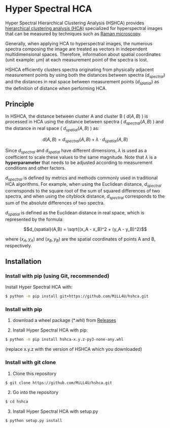 # Hyper Spectral HCA
Hyper Spectral Hierarchical Clustering Analysis (HSHCA) provides [hierarchical clustering analysis (HCA)](https://en.wikipedia.org/wiki/Hierarchical_clustering) specialized for hyperspectral images that can be measured by techniques such as [Raman microscopy](https://raman.oxinst.com/techniques/raman-imaging).

Generally, when applying HCA to hyperspectral images, the numerous spectra composing the image are treated as vectors in independent multidimensional spaces. Therefore, information about spatial coordinates (unit example: μm) at each measurement point of the spectra is lost.

HSHCA efficiently clusters spectra originating from physically adjacent measurement points by using both the distances between spectra ($d_{spectral}$) and the distances in real space between measurement points ($d_{spatial}$) as the definition of distance when performing HCA.

## Principle
In HSHCA, the distance between cluster A and cluster B ( $d(A,B)$ ) is processed in HCA using the distance between spectra ( $d_{spectral}(A,B)$ ) and the distance in real space ( $d_{spatial}(A,B)$ ) as:

$$d(A,B) = d_{spectral}(A,B) + \lambda\cdot d_{spatial}(A,B)$$

Since $d_{spectral}$  and $d_{spatial}$ have different dimensions, $\lambda$ is used as a coefficient to scale these values to the same magnitude. Note that $\lambda$ is a **hyperparameter** that needs to be adjusted according to measurement conditions and other factors.

$d_{spectral}$ is defined by metrics and methods commonly used in traditional HCA algorithms. For example, when using the Euclidean distance, $d_{spectral}$ corrensponds to the square root of the sum of squared differences of two spectra, and when using the cityblock distance, $d_{spectral}$ corresponds to the sum of the absolute differences of two spectra.

$d_{spatial}$ is defined as the Euclidean distance in real space, which is represented by the formula:

$$d_{spatial}(A,B) = \sqrt{(x_A - x_B)^2 + (y_A - y_B)^2}$$

where $(x_A, y_A)$ and $(x_B, y_B)$ are the spatial coordinates of points A and B, respectively.


## Installation
### Install with pip (using Git, recommended)
Install Hyper Spectral HCA with:
```bash
$ python -m pip install git+https://github.com/MiLL4U/hshca.git
```
### Install with pip
1. download a wheel package (*.whl) from [Releases](https://github.com/MiLL4U/hshca/releases)

2. Install Hyper Spectral HCA with pip:
```bash
$ python -m pip install hshca-x.y.z-py3-none-any.whl
```
(replace x.y.z with the version of HSHCA which you downloaded)

### Install with git clone
1. Clone this repository

```bash
$ git clone https://github.com/MiLL4U/hshca.git
```

2. Go into the repository

```bash
$ cd hshca
```

3. Install Hyper Spectral HCA with setup.py

```bash
$ python setup.py install
```
